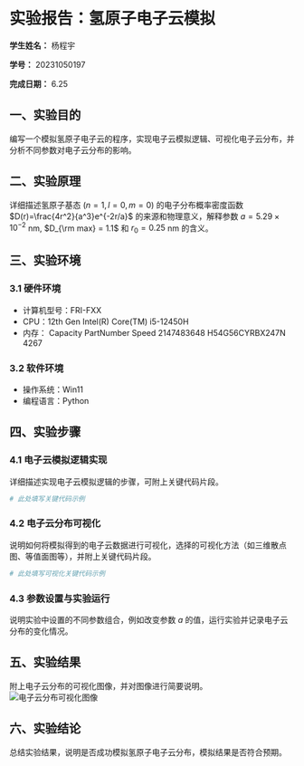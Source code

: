           
# 实验报告：氢原子电子云模拟

**学生姓名：** 杨程宇 

**学号：** 20231050197 

**完成日期：** 6.25

## 一、实验目的
编写一个模拟氢原子电子云的程序，实现电子云模拟逻辑、可视化电子云分布，并分析不同参数对电子云分布的影响。

## 二、实验原理
详细描述氢原子基态 ($n=1, l=0, m=0$) 的电子分布概率密度函数 $D(r)=\frac{4r^2}{a^3}e^{-2r/a}$ 的来源和物理意义，解释参数 $a = 5.29 \times 10^{-2}$ nm, $D_{\rm max} = 1.1$ 和 $r_0 = 0.25$ nm 的含义。

## 三、实验环境
### 3.1 硬件环境
- 计算机型号：FRI-FXX
- CPU：12th Gen Intel(R) Core(TM) i5-12450H
- 内存：  Capacity    PartNumber     Speed
        2147483648  H54G56CYRBX247N  4267

### 3.2 软件环境
- 操作系统：Win11
- 编程语言：Python


## 四、实验步骤
### 4.1 电子云模拟逻辑实现
详细描述实现电子云模拟逻辑的步骤，可附上关键代码片段。
```python
# 此处填写关键代码示例
```

### 4.2 电子云分布可视化
说明如何将模拟得到的电子云数据进行可视化，选择的可视化方法（如三维散点图、等值面图等），并附上关键代码片段。
```python
# 此处填写可视化关键代码示例
```

### 4.3 参数设置与实验运行
说明实验中设置的不同参数组合，例如改变参数 $a$ 的值，运行实验并记录电子云分布的变化情况。

## 五、实验结果

附上电子云分布的可视化图像，并对图像进行简要说明。
![电子云分布可视化图像]([填写图像路径])


## 六、实验结论
总结实验结果，说明是否成功模拟氢原子电子云分布，模拟结果是否符合预期。


        
